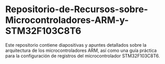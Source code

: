 # Repositorio-de-Recursos-sobre-Microcontroladores-ARM-y-STM32F103C8T6
Este repositorio contiene diapositivas y apuntes detallados sobre la arquitectura de los microcontroladores ARM, así como una guía práctica para la configuración de registros del microcontrolador STM32F103C8T6.

